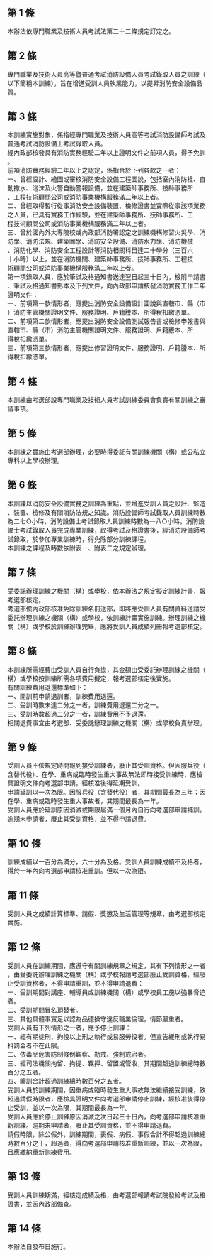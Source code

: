 第 1 條
-------
本辦法依專門職業及技術人員考試法第二十二條規定訂定之。

第 2 條
-------
專門職業及技術人員高等暨普通考試消防設備人員考試錄取人員之訓練（  
以下簡稱本訓練），旨在增進受訓人員執業能力，以提昇消防安全設備品  
質。

第 3 條
-------
本訓練實施對象，係指經專門職業及技術人員高等考試消防設備師考試及  
普通考試消防設備士考試錄取人員。  
經內政部核發具有消防實務經驗二年以上證明文件之前項人員，得予免訓  
。  
前項消防實務經驗二年以上之認定，係指合於下列各款之一者：  
一、曾經設計、繪圖或審核消防安全設備工程圖說，包括室內消防栓、自  
    動撒水、泡沫及火警自動警報設備，並在建築師事務所、技師事務所  
    、工程技術顧問公司或消防事業機構服務滿二年以上者。  
二、曾經取得暫行從事消防安全設備裝置、檢修證書並實際從事該項業務  
    之人員，已具有實務工作經驗，並在建築師事務所、技師事務所、工  
    程技術顧問公司或消防事業機構服務滿二年以上者。  
三、曾於國內外大專院校或內政部消防署認定之訓練機構修習火災學、消  
    防學、消防法規、建築圖學、消防安全設備、消防水力學、消防機械  
    、消防化學、消防安全工程設計等消防相關科目達二十學分（三百六  
    十小時）以上，並在消防機關、建築師事務所、技師事務所、工程技  
    術顧問公司或消防事業機構服務滿二年以上者。  
第一項錄取人員，應於筆試及格通知書送達翌日起三十日內，檢附申請書  
、筆試及格通知書影本及下列文件，向內政部申請核發消防實務工作二年  
證明文件：  
一、前項第一款情形者，應提出消防安全設備設計圖說與直轄市、縣（市  
    ）消防主管機關證明文件、服務證明、戶籍謄本、所得稅扣繳憑單。  
二、前項第二款情形者，應提出消防安全設備測試報告書或檢修申報書與  
    直轄市、縣（市）消防主管機關證明文件、服務證明、戶籍謄本、所  
    得稅扣繳憑單。  
三、前項第三款情形者，應提出修習證明文件、服務證明、戶籍謄本、所  
    得稅扣繳憑單。

第 4 條
-------
本訓練由考選部設專門職業及技術人員考試訓練委員會負責有關訓練之審  
議事項。

第 5 條
-------
本訓練之實施由考選部辦理，必要時得委託有關訓練機關（構）或公私立  
專科以上學校辦理。

第 6 條
-------
本訓練以消防安全設備實務之訓練為重點，並增進受訓人員之設計、監造  
、裝置、檢修及有關消防法規之知識。消防設備師考試錄取人員訓練時數  
為二七○小時，消防設備士考試錄取人員訓練時數為一八○小時。消防設  
備士考試錄取人員完成專業訓練，取得考試及格證書後，經消防設備師考  
試錄取，於參加專業訓練時，得免除部分訓練課程。  
本訓練之課程及時數依附表一、附表二之規定辦理。

第 7 條
-------
受委託辦理訓練之機關（構）或學校，依本辦法之規定擬定訓練計畫，報  
考選部核定。  
考選部俟內政部核准免除訓練名冊送部，即將應受訓人員有關資料送請受  
委託辦理訓練之機關（構）或學校，依訓練計畫實施訓練。辦理訓練之機  
關（構）或學校於訓練辦理完畢，應將受訓人員成績列冊報考選部核定。

第 8 條
-------
本訓練所需經費由受訓人員自行負擔，其金額由受委託辦理訓練之機關（  
構）或學校按訓練所需各項費用擬定，報考選部核定後實施。  
有關訓練費用退還標準如下：  
一、開訓前申請退訓者，訓練費用退還。  
二、受訓時數未達二分之一者，訓練費用退還二分之一。  
三、受訓時數超過二分之一者，訓練費用不予退還。  
相關退費事宜由考選部、受委託辦理訓練之機關（構）或學校負責辦理。

第 9 條
-------
受訓人員不依規定時間報到接受訓練者，廢止其受訓資格。但因服兵役（  
含替代役）、在學、重病或臨時發生重大事故無法即時接受訓練時，應檢  
具證明文件向考選部申請，經核准後得延期受訓。  
申請延訓以一次為限。因服兵役（含替代役）者，其期間最長為三年；因  
在學、重病或臨時發生重大事故者，其期間最長為一年。  
受訓人員應於延訓原因消滅或期限屆滿一個月內自行向考選部申請補訓。  
逾期未申請者，廢止其受訓資格，並不得申請退費。

第 10 條
--------
訓練成績以一百分為滿分，六十分為及格。受訓人員訓練成績不及格者，  
得於一年內向考選部申請核准重訓。但以一次為限。

第 11 條
--------
受訓人員之成績計算標準、請假、獎懲及生活管理等規章，由考選部核定  
實施。

第 12 條
--------
受訓人員在訓練期間，應遵守有關訓練規章之規定，其有下列情形之一者  
，由受委託辦理訓練之機關（構）或學校報請考選部廢止受訓資格，經廢  
止受訓資格者，不得申請重訓，並不得申請退費：  
一、受訓期間對講座、輔導員或訓練機關（構）或學校員工施以強暴脅迫  
    者。  
二、受訓期間冒名頂替者。  
三、其他具體事實足以認為品德操守違反職業倫理，情節嚴重者。  
受訓人員有下列情形之一者，應予停止訓練：  
一、經有期徒刑、拘役以上刑之執行或易服勞役者。但宣告緩刑或執行易  
    科罰金者不在此限。  
二、依毒品危害防制條例觀察、勒戒、強制戒治者。  
三、經司法機關拘留、拘提、羈押、留置或管收，其期間超過訓練總時數  
    百分之五者。  
四、曠訓合計超過訓練總時數百分之五者。  
受訓人員於訓練期間，因重病或臨時發生重大事故無法繼續接受訓練，致  
超過請假時限者，應檢具證明文件向考選部申請停止訓練，經核准後得停  
止受訓，並以一次為限，其期間最長為一年。  
受訓人員應於停止訓練原因消滅之次日起三十日內，向考選部申請核准重  
新訓練。逾期未申請者，廢止其受訓資格，並不得申請退費。  
請假時限，除公假外，訓練期間，喪假、病假、事假合計不得超過訓練總  
時數百分之十，超過者，得向考選部申請核准重新訓練，並以一次為限，  
且應繳納重新訓練費用。

第 13 條
--------
受訓人員訓練期滿，經核定成績及格，由考選部報請考試院發給考試及格  
證書，並函內政部備查。

第 14 條
--------
本辦法自發布日施行。

